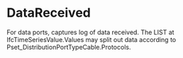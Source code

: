 DataReceived
============

For data ports, captures log of data received. The LIST at IfcTimeSeriesValue.Values may split out data according to Pset_DistributionPortTypeCable.Protocols.
